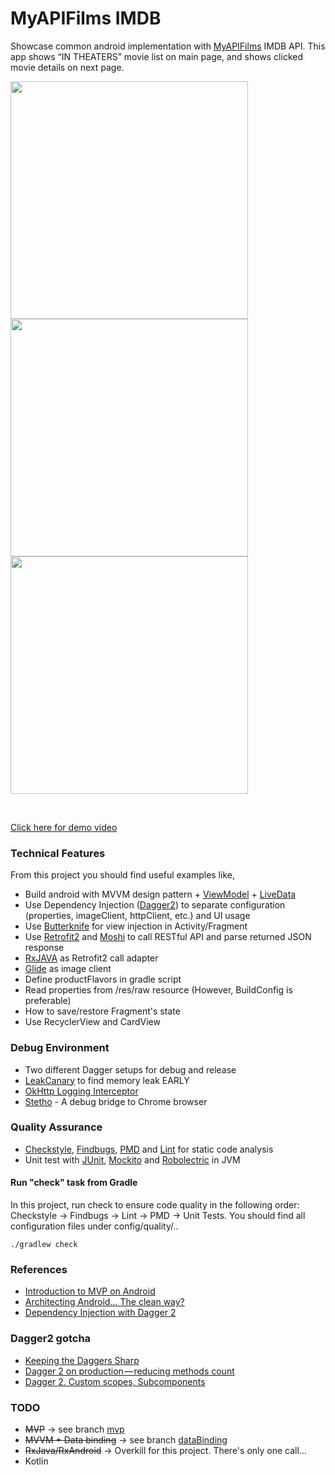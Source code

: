 # MyAPIFilms IMDB

Showcase common android implementation with [MyAPIFilms](http://api.myapifilms.com/index.do) IMDB API. This app shows “IN THEATERS” movie list on main page, and shows clicked movie details on next page.
<p align="left">
<img height="380" src="https://github.com/rascalyen/ApiMovies/blob/master/screenshot/00.png" />
<img height="380" src="https://github.com/rascalyen/ApiMovies/blob/master/screenshot/01.png" />
<img height="380" src="https://github.com/rascalyen/ApiMovies/blob/master/screenshot/02.png" />
</p><br>

[Click here for demo video](http://tinyurl.com/zcpotsl)


### Technical Features
From this project you should find useful examples like,

* Build android with MVVM design pattern + [ViewModel](https://developer.android.com/topic/libraries/architecture/viewmodel.html) + [LiveData](https://developer.android.com/topic/libraries/architecture/livedata.html)
* Use Dependency Injection ([Dagger2](http://google.github.io/dagger/)) to separate configuration (properties, imageClient, httpClient, etc.) and UI usage
* Use [Butterknife](https://github.com/JakeWharton/butterknife) for view injection in Activity/Fragment
* Use [Retrofit2](http://square.github.io/retrofit/) and [Moshi](https://github.com/square/moshi) to call RESTful API and parse returned JSON response
* [RxJAVA](https://github.com/ReactiveX/RxJava) as Retrofit2 call adapter
* [Glide](https://github.com/bumptech/glide) as image client
* Define productFlavors in gradle script
* Read properties from /res/raw resource (However, BuildConfig is preferable)
* How to save/restore Fragment's state
* Use RecyclerView and CardView

### Debug Environment
* Two different Dagger setups for debug and release
* [LeakCanary](https://github.com/square/leakcanary) to find memory leak EARLY
* [OkHttp Logging Interceptor](https://github.com/square/okhttp/tree/master/okhttp-logging-interceptor)
* [Stetho](http://facebook.github.io/stetho/) - A debug bridge to Chrome browser

### Quality Assurance
* [Checkstyle](http://checkstyle.sourceforge.net/), [Findbugs](http://findbugs.sourceforge.net/), [PMD](https://pmd.github.io/) and [Lint](https://developer.android.com/studio/write/lint.html) for static code analysis
* Unit test with [JUnit](http://junit.org/), [Mockito](http://mockito.org/) and [Robolectric](http://robolectric.org/) in JVM

#### Run "check" task from Gradle

In this project, run check to ensure code quality in the following order: Checkstyle -> Findbugs -> Lint -> PMD -> Unit Tests.  You should find all configuration files under config/quality/..

```
./gradlew check
```

### References
- [Introduction to MVP on Android](https://github.com/konmik/konmik.github.io/wiki/Introduction-to-Model-View-Presenter-on-Android)
- [Architecting Android… The clean way?](http://fernandocejas.com/2014/09/03/architecting-android-the-clean-way/)
- [Dependency Injection with Dagger 2](https://guides.codepath.com/android/Dependency-Injection-with-Dagger-2)

### Dagger2 gotcha
* [Keeping the Daggers Sharp](https://medium.com/square-corner-blog/keeping-the-daggers-sharp-%EF%B8%8F-230b3191c3f)
* [Dagger 2 on production — reducing methods count](https://medium.com/azimolabs/dagger-2-on-production-reducing-methods-count-5a13ff671e30)
* [Dagger 2. Custom scopes, Subcomponents](https://proandroiddev.com/dagger-2-part-ii-custom-scopes-component-dependencies-subcomponents-697c1fa1cfc)

### TODO
- <s>MVP</s> -> see branch [mvp](https://github.com/rascalyen/MyAPIFilms/tree/mvp)
- <s>MVVM + Data binding</s>  -> see branch [dataBinding](https://github.com/rascalyen/ApiMovies/tree/dataBinding)
- <s>RxJava/RxAndroid</s> -> Overkill for this project. There's only one call...
- Kotlin
